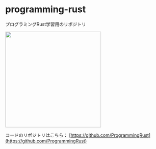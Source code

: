 # programming-rust
プログラミングRust学習用のリポジトリ

<img src="https://github.com/techarm/programming-rust/assets/100292270/a31f283d-aec4-4592-aa5b-c818f69173a2" width="300">


コードのリポジトリはこちら：
[https://github.com/ProgrammingRust](https://github.com/ProgrammingRust)
